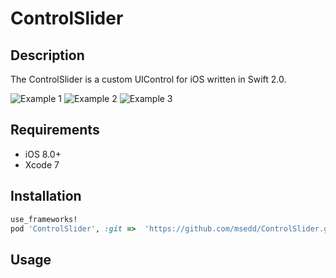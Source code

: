 # ControlSlider


## Description
The ControlSlider is a custom UIControl for iOS written in Swift 2.0.


![Example 1](https://raw.githubusercontent.com/msedd/HomeAutomationKit/master/screens/screen0.png)
![Example 2](https://raw.githubusercontent.com/msedd/HomeAutomationKit/master/screens/screen1.png)
![Example 3](https://raw.githubusercontent.com/msedd/HomeAutomationKit/master/screens/screen2.png)

## Requirements
- iOS 8.0+
- Xcode 7

## Installation


```ruby
use_frameworks!
pod 'ControlSlider', :git =>  'https://github.com/msedd/ControlSlider.git'
```


## Usage
